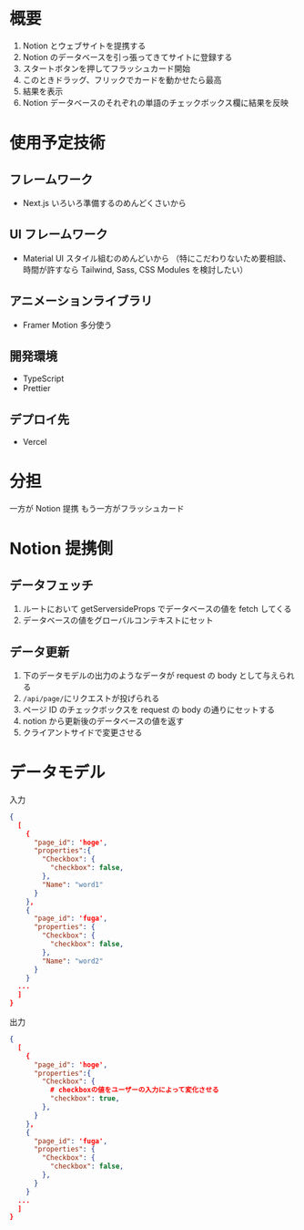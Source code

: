 # 概要

1. Notion とウェブサイトを提携する
1. Notion のデータベースを引っ張ってきてサイトに登録する
1. スタートボタンを押してフラッシュカード開始
1. このときドラッグ、フリックでカードを動かせたら最高
1. 結果を表示
1. Notion データベースのそれぞれの単語のチェックボックス欄に結果を反映

# 使用予定技術

## フレームワーク

- Next.js
  いろいろ準備するのめんどくさいから

## UI フレームワーク

- Material UI
  スタイル組むのめんどいから
  （特にこだわりないため要相談、時間が許すなら Tailwind, Sass, CSS Modules を検討したい）

## アニメーションライブラリ

- Framer Motion
  多分使う

## 開発環境

- TypeScript
- Prettier

## デプロイ先

- Vercel

# 分担

一方が Notion 提携
もう一方がフラッシュカード

# Notion 提携側

## データフェッチ

1. ルートにおいて getServersideProps でデータベースの値を fetch してくる
1. データベースの値をグローバルコンテキストにセット

## データ更新

1. 下のデータモデルの出力のようなデータが request の body として与えられる
1. `/api/page/`にリクエストが投げられる
1. ページ ID のチェックボックスを request の body の通りにセットする
1. notion から更新後のデータベースの値を返す
1. クライアントサイドで変更させる

# データモデル

入力

```json
{
  [
    {
      "page_id": 'hoge',
      "properties":{
        "Checkbox": {
          "checkbox": false,
        },
        "Name": "word1"
      }
    },
    {
      "page_id": 'fuga',
      "properties": {
        "Checkbox": {
          "checkbox": false,
        },
        "Name": "word2"
      }
    }
  ...
  ]
}
```

出力

```json
{
  [
    {
      "page_id": 'hoge',
      "properties":{
        "Checkbox": {
          # checkboxの値をユーザーの入力によって変化させる
          "checkbox": true,
        },
      }
    },
    {
      "page_id": 'fuga',
      "properties": {
        "Checkbox": {
          "checkbox": false,
        },
      }
    }
  ...
  ]
}
```
